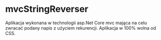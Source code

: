 # mvcStringReverser
Aplikacja wykonana w technologii asp.Net Core mvc mająca na celu zwracać podany napis z użyciem rekurencji. Aplikacja w 100% wolna od CSS.
